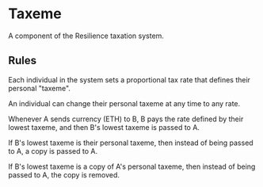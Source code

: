 # Taxeme
A component of the Resilience taxation system.

## Rules

Each individual in the system sets a proportional tax rate that defines their personal "taxeme".

An individual can change their personal taxeme at any time to any rate.

Whenever A sends currency (ETH) to B, B pays the rate defined by their lowest taxeme, and then B's lowest taxeme is passed to A.

If B's lowest taxeme is their personal taxeme, then instead of being passed to A, a copy is passed to A.

If B's lowest taxeme is a copy of A's personal taxeme, then instead of being passed to A, the copy is removed.
